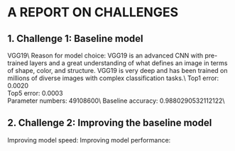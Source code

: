 # A REPORT ON CHALLENGES

## 1. Challenge 1: Baseline model 
VGG19\ 
Reason for model choice: VGG19 is an advanced CNN with pre-trained layers and a great understanding of what defines an image in terms of shape, color, and structure. VGG19 is very deep and has been trained on millions of diverse images with complex classification tasks.\ 
Top1 error: 0.0020\
Top5 error: 0.0003\
Parameter numbers: 49108600\ 
Baseline accuracy: 0.9880290532112122\ 

## 2. Challenge 2: Improving the baseline model 
Improving model speed: 
Improving model performance: 
